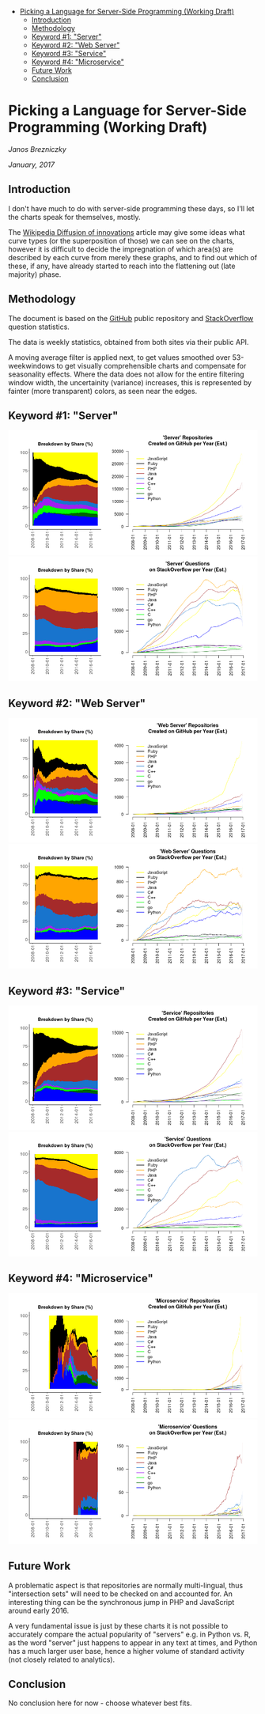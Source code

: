 -   [Picking a Language for Server-Side Programming
    (Working Draft)](#picking-a-language-for-server-side-programming-working-draft)
    -   [Introduction](#introduction)
    -   [Methodology](#methodology)
    -   [Keyword \#1: "Server"](#keyword-1-server)
    -   [Keyword \#2: "Web Server"](#keyword-2-web-server)
    -   [Keyword \#3: "Service"](#keyword-3-service)
    -   [Keyword \#4: "Microservice"](#keyword-4-microservice)
    -   [Future Work](#future-work)
    -   [Conclusion](#conclusion)

Picking a Language for Server-Side Programming (Working Draft)
==============================================================

*Janos Brezniczky*

*January, 2017*

Introduction
------------

I don't have much to do with server-side programming these days, so I'll
let the charts speak for themselves, mostly.

The [Wikipedia Diffusion of
innovations](https://en.wikipedia.org/wiki/Diffusion_of_innovations)
article may give some ideas what curve types (or the superposition of
those) we can see on the charts, however it is difficult to decide the
impregnation of which area(s) are described by each curve from merely
these graphs, and to find out which of these, if any, have already
started to reach into the flattening out (late majority) phase.

Methodology
-----------

The document is based on the [GitHub](http://github.com) public
repository and [StackOverflow](http://stackoverflow.com) question
statistics.

The data is weekly statistics, obtained from both sites via their public
API.

A moving average filter is applied next, to get values smoothed over
53-weekwindows to get visually comprehensible charts and compensate for
seasonality effects. Where the data does not allow for the entire
filtering window width, the uncertainity (variance) increases, this is
represented by fainter (more transparent) colors, as seen near the
edges.

Keyword \#1: "Server"
---------------------

![](analysis_server_files/figure-markdown_strict/unnamed-chunk-2-1.png)![](analysis_server_files/figure-markdown_strict/unnamed-chunk-2-2.png)

Keyword \#2: "Web Server"
-------------------------

![](analysis_server_files/figure-markdown_strict/unnamed-chunk-3-1.png)![](analysis_server_files/figure-markdown_strict/unnamed-chunk-3-2.png)

Keyword \#3: "Service"
----------------------

![](analysis_server_files/figure-markdown_strict/unnamed-chunk-4-1.png)![](analysis_server_files/figure-markdown_strict/unnamed-chunk-4-2.png)

Keyword \#4: "Microservice"
---------------------------

![](analysis_server_files/figure-markdown_strict/unnamed-chunk-5-1.png)![](analysis_server_files/figure-markdown_strict/unnamed-chunk-5-2.png)

Future Work
-----------

A problematic aspect is that repositories are normally multi-lingual,
thus "intersection sets" will need to be checked on and accounted for.
An interesting thing can be the synchronous jump in PHP and JavaScript
around early 2016.

A very fundamental issue is just by these charts it is not possible to
accurately compare the actual popularity of "servers" e.g. in Python vs.
R, as the word "server" just happens to appear in any text at times, and
Python has a much larger user base, hence a higher volume of standard
activity (not closely related to analytics).

Conclusion
----------

No conclusion here for now - choose whatever best fits.
